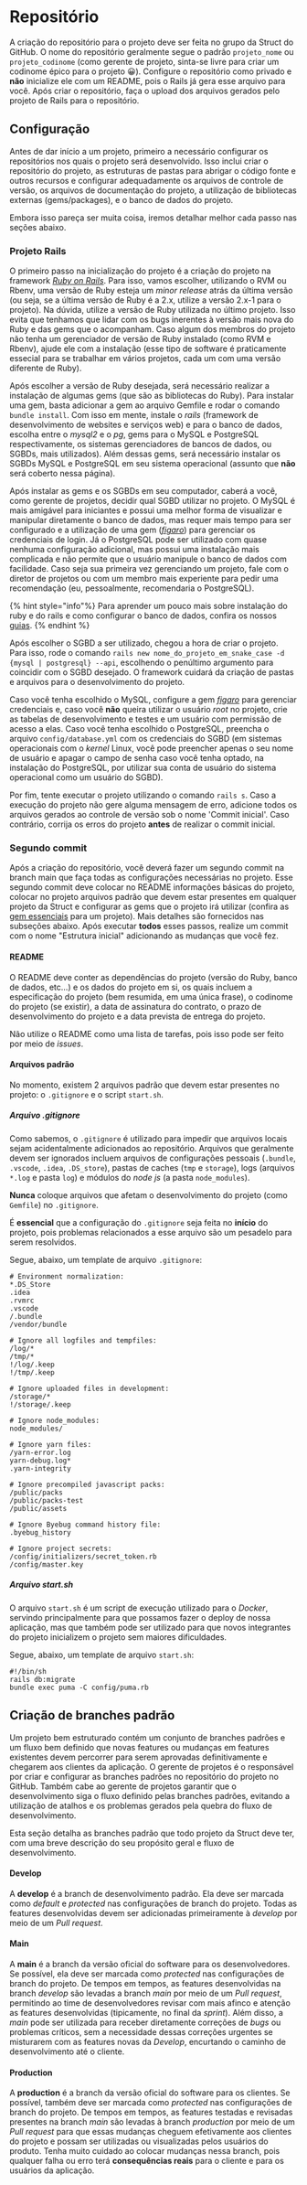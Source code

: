 # Repositório

A criação do repositório para o projeto deve ser feita no grupo da Struct do GitHub. O nome do repositório geralmente segue o padrão `projeto_nome` ou `projeto_codinome` \(como gerente de projeto, sinta-se livre para criar um codinome épico para o projeto :grinning:\). Configure o repositório como privado e **não** inicialize ele com um README, pois o Rails já gera esse arquivo para você. Após criar o repositório, faça o upload dos arquivos gerados pelo projeto de Rails para o repositório.

## Configuração

Antes de dar início a um projeto, primeiro a necessário configurar os repositórios nos quais o projeto será desenvolvido. Isso inclui criar o repositório do projeto, as estruturas de pastas para abrigar o código fonte e outros recursos e configurar adequadamente os arquivos de controle de versão, os arquivos de documentação do projeto, a utilização de bibliotecas externas \(gems/packages\), e o banco de dados do projeto.

Embora isso pareça ser muita coisa, iremos detalhar melhor cada passo nas seções abaixo.

### Projeto Rails

O primeiro passo na inicialização do projeto é a criação do projeto na framework [*Ruby on Rails*](../ruby-on-rails/README.md). Para isso, vamos escolher, utilizando o RVM ou Rbenv, uma versão de Ruby esteja um *minor release* atrás da última versão \(ou seja, se a última versão de Ruby é a 2.x, utilize a versão 2.x-1 para o projeto\). Na dúvida, utilize a versão de Ruby utilizada no último projeto. Isso evita que tenhamos que lidar com os bugs inerentes à versão mais nova do Ruby e das gems que o acompanham. Caso algum dos membros do projeto não tenha um gerenciador de versão de Ruby instalado \(como RVM e Rbenv\), ajude ele com a instalação \(esse tipo de software é praticamente essecial para se trabalhar em vários projetos, cada um com uma versão diferente de Ruby\).

Após escolher a versão de Ruby desejada, será necessário realizar a instalação de algumas gems \(que são as bibliotecas do Ruby\). Para instalar uma gem, basta adicionar a gem ao arquivo Gemfile e rodar o comando `bundle install`. Com isso em mente, instale o *rails* \(framework de desenvolvimento de websites e serviços web\) e para o banco de dados, escolha entre o *mysql2* e o *pg*, gems para o MySQL e PostgreSQL respectivamente, os sistemas gerenciadores de bancos de dados, ou SGBDs, mais utilizados\). Além dessas gems, será necessário instalar os SGBDs MySQL e PostgreSQL em seu sistema operacional \(assunto que **não** será coberto nessa página\).

Após instalar as gems e os SGBDs em seu computador, caberá a você, como gerente de projetos, decidir qual SGBD utilizar no projeto. O MySQL é mais amigável para iniciantes e possui uma melhor forma de visualizar e manipular diretamente o banco de dados, mas requer mais tempo para ser configurado e a utilização de uma gem \([*figaro*](../../ruby-on-rails/gems.md#figaro)\) para gerenciar os credenciais de login. Já o PostgreSQL pode ser utilizado com quase nenhuma configuração adicional, mas possui uma instalação mais complicada e não permite que o usuário manipule o banco de dados com facilidade. Caso seja sua primeira vez gerenciando um projeto, fale com o diretor de projetos ou com um membro mais experiente para pedir uma recomendação \(eu, pessoalmente, recomendaria o PostgreSQL\).

{% hint style="info"%}
Para aprender um pouco mais sobre instalação do ruby e do rails e como configurar o banco de dados, confira os nossos [guias](../../../gestao/processo-seletivo/guias-utilizados.md).
{% endhint %}

Após escolher o SGBD a ser utilizado, chegou a hora de criar o projeto. Para isso, rode o comando `rails new nome_do_projeto_em_snake_case -d {mysql | postgresql} --api`, escolhendo o penúltimo argumento para coincidir com o SGBD desejado. O framework cuidará da criação de pastas e arquivos para o desenvolvimento do projeto.

Caso você tenha escolhido o MySQL, configure a gem [*figaro*](../../ruby-on-rails/gems.md#figaro) para gerenciar credenciais e, caso você **não** queira utilizar o usuário *root* no projeto, crie as tabelas de desenvolvimento e testes e um usuário com permissão de acesso a elas. Caso você tenha escolhido o PostgreSQL, preencha o arquivo `config/database.yml` com os credenciais do SGBD \(em sistemas operacionais com o *kernel* Linux, você pode preencher apenas o seu nome de usuário e apagar o campo de senha caso você tenha optado, na instalação do PostgreSQL, por utilizar sua conta de usuário do sistema operacional como um usuário do SGBD\).

Por fim, tente executar o projeto utilizando o comando `rails s`. Caso a execução do projeto não gere alguma mensagem de erro, adicione todos os arquivos gerados ao controle de versão sob o nome 'Commit inicial'. Caso contrário, corrija os erros do projeto **antes** de realizar o commit inicial.


### Segundo commit

Após a criação do repositório, você deverá fazer um segundo commit na branch main que faça todas as configurações necessárias no projeto. Esse segundo commit deve colocar no README informações básicas do projeto, colocar no projeto arquivos padrão que devem estar presentes em qualquer projeto da Struct e configurar as gems que o projeto irá utilizar (confira as [gem essenciais](../../ruby-on-rails/gems.md#gems-essenciais) para um projeto). Mais detalhes são fornecidos nas subseções abaixo. Após executar **todos** esses passos, realize um commit com o nome "Estrutura inicial" adicionando as mudanças que você fez.

#### README

O README deve conter as dependências do projeto \(versão do Ruby, banco de dados, etc...\) e os dados do projeto em si, os quais incluem a especificação do projeto \(bem resumida, em uma única frase\), o codinome do projeto \(se existir\), a data de assinatura do contrato, o prazo de desenvolvimento do projeto e a data prevista de entrega do projeto.

Não utilize o README como uma lista de tarefas, pois isso pode ser feito por meio de *issues*.

#### Arquivos padrão

No momento, existem 2 arquivos padrão que devem estar presentes no projeto: o `.gitignore` e o script `start.sh`.

##### Arquivo .gitignore

Como sabemos, o `.gitignore` é utilizado para impedir que arquivos locais sejam acidentalmente adicionados ao repositório. Arquivos que geralmente devem ser ignorados incluem arquivos de configurações pessoais \(`.bundle`, `.vscode`, `.idea`, `.DS_store`\), pastas de caches \(`tmp` e `storage`\), logs \(arquivos `*.log` e pasta `log`\) e módulos do *node js* \(a pasta `node_modules`\).

**Nunca** coloque arquivos que afetam o desenvolvimento do projeto \(como `Gemfile`\) no `.gitignore`.

É **essencial** que a configuração do `.gitignore` seja feita no **início** do projeto, pois problemas relacionados a esse arquivo são um pesadelo para serem resolvidos.

Segue, abaixo, um template de arquivo `.gitignore`:

```
# Environment normalization:
*.DS_Store
.idea
.rvmrc
.vscode
/.bundle
/vendor/bundle

# Ignore all logfiles and tempfiles:
/log/*
/tmp/*
!/log/.keep
!/tmp/.keep

# Ignore uploaded files in development:
/storage/*
!/storage/.keep

# Ignore node_modules:
node_modules/

# Ignore yarn files:
/yarn-error.log
yarn-debug.log*
.yarn-integrity

# Ignore precompiled javascript packs:
/public/packs
/public/packs-test
/public/assets

# Ignore Byebug command history file:
.byebug_history

# Ignore project secrets:
/config/initializers/secret_token.rb
/config/master.key
```

##### Arquivo start.sh

O arquivo `start.sh` é um script de execução utilizado para o *Docker*, servindo principalmente para que possamos fazer o deploy de nossa aplicação, mas que também pode ser utilizado para que novos integrantes do projeto inicializem o projeto sem maiores dificuldades.

Segue, abaixo, um template de arquivo `start.sh`:

```
#!/bin/sh
rails db:migrate
bundle exec puma -C config/puma.rb
```

## Criação de branches padrão

Um projeto bem estruturado contém um conjunto de branches padrões e um fluxo bem definido que novas features ou mudanças em features existentes devem percorrer para serem aprovadas definitivamente e chegarem aos clientes da aplicação. O gerente de projetos é o responsável por criar e configurar as branches padrões no repositório do projeto no GitHub. Também cabe ao gerente de projetos garantir que o desenvolvimento siga o fluxo definido pelas branches padrões, evitando a utilização de atalhos e os problemas gerados pela quebra do fluxo de desenvolvimento.

Esta seção detalha as branches padrão que todo projeto da Struct deve ter, com uma breve descrição do seu propósito geral e fluxo de desenvolvimento.

#### Develop

A **develop** é a branch de desenvolvimento padrão. Ela deve ser marcada como *default* e *protected* nas configurações de branch do projeto. Todas as features desenvolvidas devem ser adicionadas primeiramente à *develop* por meio de um *Pull request*.

#### Main

A **main** é a branch da versão oficial do software para os desenvolvedores. Se possível, ela deve ser marcada como *protected* nas configurações de branch do projeto. De tempos em tempos, as features desenvolvidas na branch *develop* são levadas a branch *main* por meio de um *Pull request*, permitindo ao time de desenvolvedores revisar com mais afinco e atenção as features desenvolvidas \(tipicamente, no final da *sprint*\). Além disso, a *main* pode ser utilizada para receber diretamente correções de *bugs* ou problemas críticos, sem a necessidade dessas correções urgentes se misturarem com as features novas da *Develop*, encurtando o caminho de desenvolvimento até o cliente.

#### Production

A **production** é a branch da versão oficial do software para os clientes. Se possível, também deve ser marcada como *protected* nas configurações de branch do projeto. De tempos em tempos, as features testadas e revisadas presentes na branch *main* são levadas à branch *production* por meio de um *Pull request* para que essas mudanças cheguem efetivamente aos clientes do projeto e possam ser utilizadas ou visualizadas pelos usuários do produto. Tenha muito cuidado ao colocar mudanças nessa branch, pois qualquer falha ou erro terá **consequências reais** para o cliente e para os usuários da aplicação.
